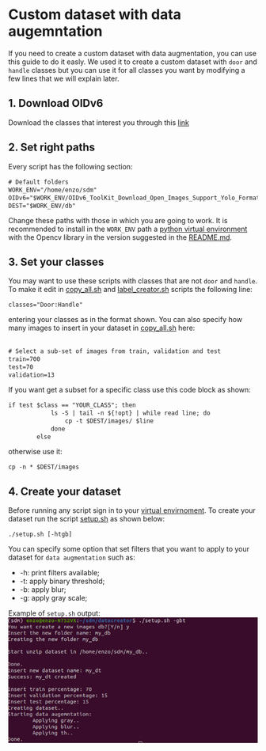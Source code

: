 # Custom dataset with data augemntation
If you need to create a custom dataset with data augmentation, you can use this guide to do it easly. We used it to create a custom dataset with `door` and `handle` classes but you can use it for all classes you want by modifying a few lines that we will explain later.

## 1. Download OIDv6
Download the classes that interest you through this [link](https://storage.googleapis.com/openimages/web/download.html)

## 2. Set right paths
Every script has the following section:

```
# Default folders
WORK_ENV="/home/enzo/sdm"
OIDv6="$WORK_ENV/OIDv6_ToolKit_Download_Open_Images_Support_Yolo_Format/OID"
DEST="$WORK_ENV/db"
```
Change these paths with those in which you are going to work. It is recommended to install in the `WORK_ENV` path a [python virtual environment](https://uoa-eresearch.github.io/eresearch-cookbook/recipe/2014/11/26/python-virtual-env/) with the Opencv library in the version suggested in the [README.md](https://github.com/EnzoFama/whereToGo/blob/main/README.md).

## 3. Set your classes
You may want to use these scripts with classes that are not `door` and `handle`. To make it edit in [copy_all.sh](https://github.com/EnzoFama/whereToGo/blob/main/scripts/copy_all.sh) and [label_creator.sh](https://github.com/EnzoFama/whereToGo/blob/main/scripts/label_creator.sh) scripts the following line:
```
classes="Door:Handle"
```
entering your classes as in the format shown.
You can also specify how many images to insert in your dataset in [copy_all.sh](https://github.com/EnzoFama/whereToGo/blob/main/scripts/copy_all.sh) here:
```

# Select a sub-set of images from train, validation and test
train=700
test=70
validation=13
```
If you want get a subset for a specific class use this code block as shown:
```
if test $class == "YOUR_CLASS"; then
			ls -S | tail -n ${!opt} | while read line; do
				cp -t $DEST/images/ $line
			done
		else
```
otherwise use it:
```
cp -n * $DEST/images
```
## 4. Create your dataset
Before running any script sign in to your [virtual envirnoment](https://uoa-eresearch.github.io/eresearch-cookbook/recipe/2014/11/26/python-virtual-env/).
To create your dataset run the script [setup.sh](https://github.com/EnzoFama/whereToGo/blob/main/scripts/setup.sh) as shown below:
```
./setup.sh [-htgb]
```
You can specify some option that set filters that you want to apply to your dataset for `data augmentation` such as:
* -h: print filters available;
* -t: apply binary threshold;
* -b: apply blur;
* -g: apply gray scale;

Example of `setup.sh` output:
![](output.png)


